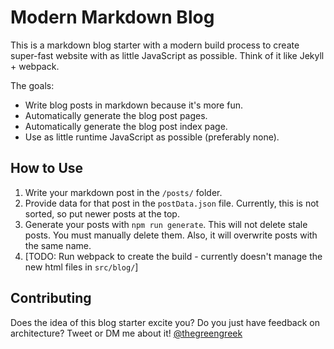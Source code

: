# Modern Markdown Blog

This is a markdown blog starter with a modern build process to create super-fast website with as little JavaScript as possible. Think of it like Jekyll + webpack.

The goals:
- Write blog posts in markdown because it's more fun.
- Automatically generate the blog post pages.
- Automatically generate the blog post index page.
- Use as little runtime JavaScript as possible (preferably none).

## How to Use

1. Write your markdown post in the `/posts/` folder.
2. Provide data for that post in the `postData.json` file. Currently, this is not sorted, so put newer posts at the top.
3. Generate your posts with `npm run generate`. This will not delete stale posts. You must manually delete them. Also, it will overwrite posts with the same name.
4. [TODO: Run webpack to create the build - currently doesn't manage the new html files in `src/blog/`]

## Contributing

Does the idea of this blog starter excite you? Do you just have feedback on architecture? Tweet or DM me about it! [@thegreengreek](https://twitter.com/thegreengreek)

